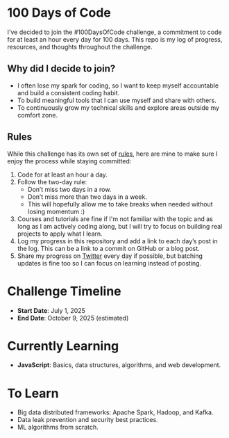 # 100 Days of Code

I've decided to join the #100DaysOfCode challenge, a commitment to code for at least an hour every day for 100 days. This repo is my log of progress, resources, and thoughts throughout the challenge.

## Why did I decide to join?

- I often lose my spark for coding, so I want to keep myself accountable and build a consistent coding habit.
- To build meaningful tools that I can use myself and share with others.
- To continuously grow my technical skills and explore areas outside my comfort zone.

## Rules

While this challenge has its own set of [rules](https://github.com/kallaway/100-days-of-code/blob/master/rules.md), here are mine to make sure I enjoy the process while staying committed:

1. Code for at least an hour a day.
2. Follow the two-day rule:
   - Don’t miss two days in a row.
   - Don’t miss more than two days in a week.
   - This will hopefully allow me to take breaks when needed without losing momentum :)
3. Courses and tutorials are fine if I'm not familiar with the topic and as long as I am actively coding along, but I will try to focus on building real projects to apply what I learn.
4. Log my progress in this repository and add a link to each day’s post in the log. This can be a link to a commit on GitHub or a blog post.
5. Share my progress on [Twitter](https://x.com/laiflonglearner/status/1939967625565438186) every day if possible, but batching updates is fine too so I can focus on learning instead of posting.

# Challenge Timeline

- **Start Date**: July 1, 2025
- **End Date**: October 9, 2025 (estimated)

# Currently Learning

- **JavaScript**: Basics, data structures, algorithms, and web development.

# To Learn

- Big data distributed frameworks: Apache Spark, Hadoop, and Kafka.
- Data leak prevention and security best practices.
- ML algorithms from scratch.
